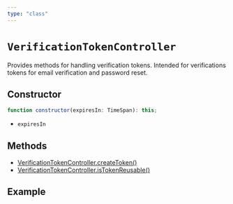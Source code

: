 ```yaml
---
type: "class"
---
```


# `VerificationTokenController`

Provides methods for handling verification tokens. Intended for verifications tokens for email verification and password reset.

## Constructor

```ts
function constructor(expiresIn: TimeSpan): this;
```

- `expiresIn`

## Methods

- [VerificationTokenController.createToken()](ref:token)
- [VerificationTokenController.isTokenReusable()](ref:token)

## Example
